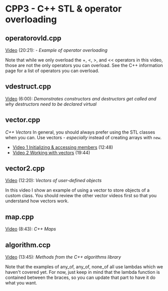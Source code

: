 # CPP3 - C++ STL & operator overloading

## operatorovld.cpp

[Video](https://youtu.be/6DNzhxgwar0) (20:21): - *Example of operator overloading*

Note that while we only overload the +, <, >, and << operators in this video, those are not the only operators you can overload.  See the C++ information page for a list of operators you can overload.

## vdestruct.cpp

[Video](https://youtu.be/8OKllpDnhbU) (6:00): *Demonstrates constructors and destructors get called and why destructors need to be declared virtual*

## vector.cpp

*C++ Vectors* In general, you should always prefer using the STL classes when you can.  Use vectors - *especially* instead of creating arrays with `new`.

- [Video 1 Initializing & accessing members](https://youtu.be/xabMvAstrD4) (12:48)
- [Video 2 Working with vectors](https://youtu.be/CADgXFk8Dio) (19:44)

## vector2.cpp

[Video](https://youtu.be/JK3sLGN0kjU) (12:20): *Vectors of user-defined objects*

In this video I show an example of using a vector to store objects of a custom class.  You should review the other vector videos first so that you understand how vectors work.

## map.cpp

[Video](https://youtu.be/i_vm3nu0MyQ) (8:43): *C++ Maps*

## algorithm.ccp

[Video](https://youtu.be/bdiWTAWxc_w) (13:45): *Methods from the C++ algorithms library*

Note that the examples of any_of, any_of, none_of all use lambdas which we haven't covered yet.  For now, just keep in mind that the lambda function is contained between the braces, so you can update that part to have it do what you want.

